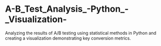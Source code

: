 # A-B_Test_Analysis_-Python_-_Visualization-
Analyzing the results of A/B testing using statistical methods in Python and creating a visualization demonstrating key conversion metrics.
